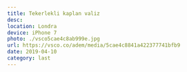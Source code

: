 ```yaml
---
title: Tekerlekli kaplan valiz
desc:
location: Londra
device: iPhone 7
photo: ./vsco5cae4c8ab999e.jpg
url: https://vsco.co/adem/media/5cae4c8841a422377741bfb9
date: 2019-04-10
category: last
---
```

